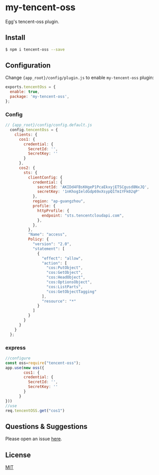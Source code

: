 # my-tencent-oss
[npm-url]: https://www.npmjs.com/package/tencent-oss

Egg's tencent-oss plugin.

## Install

```bash
$ npm i tencent-oss --save
```

## Configuration

Change `{app_root}/config/plugin.js` to enable `my-tencent-oss` plugin:

```js
exports.tencentOss = {
  enable: true,
  package: 'my-tencent-oss',
};
```

### Config

```js
// {app_root}/config/config.default.js
  config.tencentOss = {
    clients: {
      cos1: {
        credential: {
          SecretId: '',
          SecretKey: ''
        }
      },
      cos2: {
        sts: {
          clientConfig: {
            credential: {
              secretId: 'AKIDd4FBsKHgeP1PcaEkxyjETSCgusd8NxJQ',
              secretKey: '1nKhogIeldGdp69xXsypQ1Tm1YFk02qP'
            },
            region: "ap-guangzhou",
            profile: {
              httpProfile: {
                endpoint: "sts.tencentcloudapi.com",
              },
            },
          },
          "Name": "access",
          Policy: {
            "version": "2.0",
            "statement": [
              {
                "effect": "allow",
                "action": [
                  "cos:PutObject",
                  "cos:GetObject",
                  "cos:HeadObject",
                  "cos:OptionsObject",
                  "cos:ListParts",
                  "cos:GetObjectTagging"
                ],
                "resource": "*"
              }
            ]
          }
        }
      }
    }
  };
```
### express
```js
//configure
const oss=require("tencent-oss");
app.use(new oss({
        cos1: {
        credential: {
          SecretId: '',
          SecretKey: ''
        }
      }
}))
//use
req.tencentOSS.get("cos1")
```
## Questions & Suggestions

Please open an issue [here](https://github.com/dobettest/my-tencent-oss.git/issues).

## License

[MIT](LICENSE)
